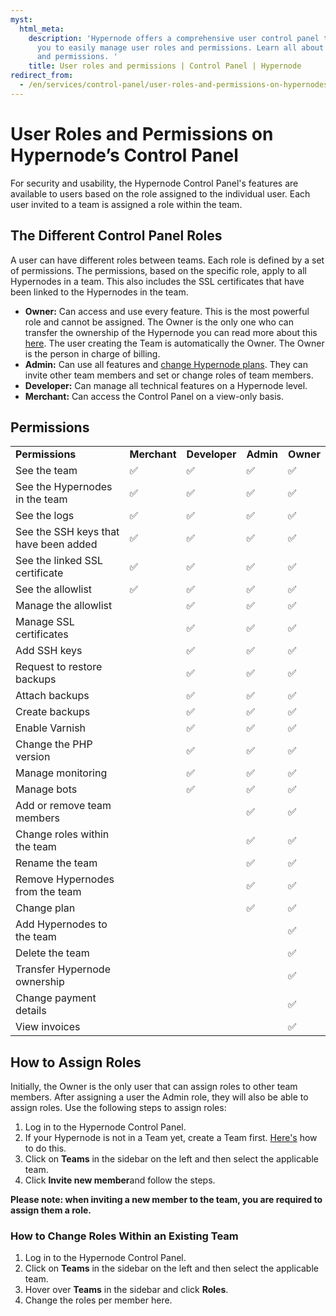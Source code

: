 ```yaml
---
myst:
  html_meta:
    description: 'Hypernode offers a comprehensive user control panel that allows
      you to easily manage user roles and permissions. Learn all about user roles
      and permissions. '
    title: User roles and permissions | Control Panel | Hypernode
redirect_from:
  - /en/services/control-panel/user-roles-and-permissions-on-hypernodes-control-panel/
---
```


<!-- source: https://support.hypernode.com/en/services/control-panel/user-roles-and-permissions-on-hypernodes-control-panel/ -->

# User Roles and Permissions on Hypernode’s Control Panel

For security and usability, the Hypernode Control Panel's features are available to users based on the role assigned to the individual user. Each user invited to a team is assigned a role within the team.

## The Different Control Panel Roles

A user can have different roles between teams. Each role is defined by a set of permissions. The permissions, based on the specific role, apply to all Hypernodes in a team. This also includes the SSL certificates that have been linked to the Hypernodes in the team.

- **Owner:** Can access and use every feature. This is the most powerful role and cannot be assigned. The Owner is the only one who can transfer the ownership of the Hypernode you can read more about this [here](how-to-transfer-ownership-of-a-hypernode-in-the-control-panel.md). The user creating the Team is automatically the Owner. The Owner is the person in charge of billing.
- **Admin:** Can use all features and [change Hypernode plans](../../about-hypernode/billing/how-to-up-or-downgrade-your-hypernode-plan.md#up--and-downgrading-your-hosting-plan-for-control-panel-users). They can invite other team members and set or change roles of team members.
- **Developer:** Can manage all technical features on a Hypernode level.
- **Merchant:** Can access the Control Panel on a view-only basis.

## Permissions

|                                       |                          |               |           |           |
| ------------------------------------- | ------------------------ | ------------- | --------- | --------- |
| **Permissions**                       | **Merchant** | **Developer** | **Admin** | **Owner** |
| See the team                          | ✅          | ✅             | ✅         | ✅         |
| See the Hypernodes in the team        | ✅          | ✅             | ✅         | ✅         |
| See the logs                          | ✅          | ✅             | ✅         | ✅         |
| See the SSH keys that have been added | ✅          | ✅             | ✅         | ✅         |
| See the linked SSL certificate        | ✅          | ✅             | ✅         | ✅         |
| See the allowlist                     | ✅          | ✅             | ✅         | ✅         |
| Manage the allowlist                  |             | ✅             | ✅         | ✅         |
| Manage SSL certificates               |             | ✅             | ✅         | ✅         |
| Add SSH keys                          |             | ✅             | ✅         | ✅         |
| Request to restore backups            |             | ✅             | ✅         | ✅         |
| Attach backups                        |             | ✅             | ✅         | ✅         |
| Create backups                        |             | ✅             | ✅         | ✅         |
| Enable Varnish                        |             | ✅             | ✅         | ✅         |
| Change the PHP version                |             | ✅             | ✅         | ✅         |
| Manage monitoring                     |             | ✅             | ✅         | ✅         |
| Manage bots                           |             | ✅             | ✅         | ✅         |
| Add or remove team members            |             |               | ✅         | ✅         |
| Change roles within the team          |             |               | ✅         | ✅         |
| Rename the team                       |             |               | ✅         | ✅         |
| Remove Hypernodes from the team       |             |               | ✅         | ✅         |
| Change plan                           |             |               | ✅         | ✅         |
| Add Hypernodes to the team            |             |               |           | ✅         |
| Delete the team                       |             |               |           | ✅         |
| Transfer Hypernode ownership          |             |               |           | ✅         |
| Change payment details                |             |               |           | ✅         |
| View invoices                         |             |               |           | ✅         |

## How to Assign Roles

Initially, the Owner is the only user that can assign roles to other team members. After assigning a user the Admin role, they will also be able to assign roles. Use the following steps to assign roles:

1. Log in to the Hypernode Control Panel.
1. If your Hypernode is not in a Team yet, create a Team first. [Here's](how-to-use-teams.md) how to do this.
1. Click on **Teams** in the sidebar on the left and then select the applicable team.
1. Click **Invite new member**and follow the steps.

**Please note: when inviting a new member to the team, you are required to assign them a role.**

### How to Change Roles Within an Existing Team

1. Log in to the Hypernode Control Panel.
1. Click on **Teams** in the sidebar on the left and then select the applicable team.
1. Hover over **Teams** in the sidebar and click **Roles**.
1. Change the roles per member here.
